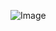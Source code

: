![Image](https://raw.githubusercontent.com/tetsukayama/tetsukayama.github.io/master/_images/11531636.png)



